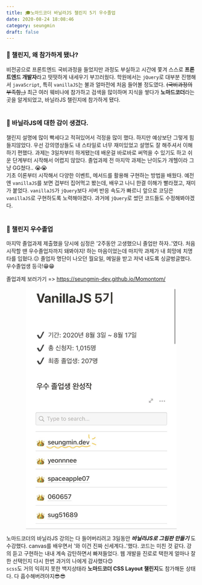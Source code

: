 ```yaml
---
title: 🎓노마드코더 바닐라JS 챌린지 5기 우수졸업
date: 2020-08-24 18:08:46
category: seungmin
draft: false
---
```


### :pencil: 챌린지, 왜 참가하게 됐나?    
비전공으로 프론트엔드 국비과정을 들었지만 과정도 부실하고 시간에 쫓겨 스스로 **프론트엔드 개발자**라고 떳떳하게 내세우기 부끄러웠다. 학원에서는 `jQuery`로 대부분 진행해서 `javaScript`, 특히 `vanillaJS`는 불과 얼마전에 처음 들어볼 정도였다. ~~(국비과정의 부족함,,)~~ 최근 여러 웨비나에 참가하고 검색을 많이하며 지식을 쌓다가 **노마드코더**라는 곳을 알게되었고, 바닐라JS 챌린지에 참가하게 됐다.  
<br> 
### :ice_cream: 바닐라JS에 대한 감이 생겼다.    
챌린지 설명에 많이 빡세다고 적혀있어서 걱정을 많이 했다. 하지만 예상보단 그렇게 힘들지않았다. 우선 강의영상들도 내 스타일로 너무 재미있었고 설명도 잘 해주셔서 이해하기 편했다. 과제는 3일차부터 하게됐는데 배운걸 바로바로 써먹을 수 있기도 하고 쉬운 단계부터 시작해서 어렵지 않았다. 졸업과제 전 마지막 과제는 난이도가 개헬이라 그냥 GG쳤다.. :sob::sob:   
기초 이론부터 시작해서 다양한 이벤트, 메서드를 활용해 구현하는 방법을 배웠다. 예전엔 `vanillaJS`를 보면 겁부터 집어먹고 봤는데, 배우고 나니 한결 이해가 빨라졌고, 재미가 붙었다. `vanillaJS`가 `jQuery`보다 서버 반응 속도가 빠르니 앞으로 코딩은 `vanillaJS`로 구현하도록 노력해야겠다. 과거에 `jQuery`로 썼던 코드들도 수정해봐야겠다.  
<br>
### :tada: 챌린지 우수졸업    
마지막 졸업과제 제출했을 당시에 심정은 '2주동안 고생했으니 졸업만 하자..'였다. 처음 시작할 땐 우수졸업자까지 돼봐야지! 하는 마음이었는데 마지막 과제가 내 희망에 치명타를 입혔다.:confused: 졸업자 명단이 나오던 월요일, 메일을 받고 저녁 내도록 싱글벙글했다. 우수졸업생 등극!:grin::grin:    
  
졸업과제 보러가기 => https://seungmin-dev.github.io/Momontom/  
  
<img src="img/challenge.jpg" alt="우수졸업" style="display: block; margin: 0 auto; width: 400px; height: auto;" />  
      
      
      
노마드코더의 바닐라JS 강의는 다 들어버리려고 3일동안 ***바닐라JS로 그림판 만들기*** 도 수강했다. canvas를 배우면서 '와 이건 진짜 신세계다..'했다. 코드는 미친 것 같다. 강의 듣고 구현하는 내내 계속 감탄하면서 빠져들었다. 웹 개발을 진로로 택한게 얼마나 잘한 선택인지 다시 한번 과거의 나에게 감사했다:blush:  
`scss`도 거의 익히지 못한 백지상태라 **노마드코더 CSS Layout 챌린지**도 참가해둔 상태다. 다 흡수해버려야지:sunglasses::sunglasses: <br><br>
